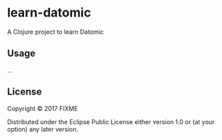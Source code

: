 # learn-datomic

A Clojure project to learn Datomic

## Usage

...

## License

Copyright © 2017 FIXME

Distributed under the Eclipse Public License either version 1.0 or (at
your option) any later version.
